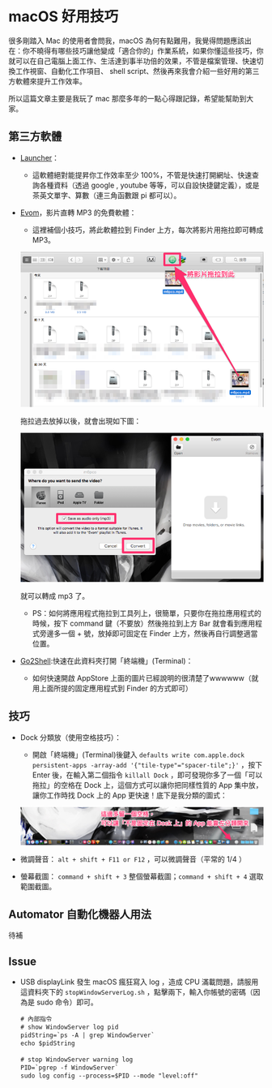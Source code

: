 # macOS 好用技巧
很多剛踏入 Mac 的使用者會問我，macOS 為何有點難用，我覺得問題應該出在：你不曉得有哪些技巧讓他變成「適合你的」作業系統，如果你懂這些技巧，你就可以在自己電腦上面工作、生活達到事半功倍的效果，不管是檔案管理、快速切換工作視窗、自動化工作項目、 shell script、然後再來我會介紹一些好用的第三方軟體來提升工作效率。

所以這篇文章主要是我玩了 mac 那麼多年的一點心得跟記錄，希望能幫助到大家。

## 第三方軟體

* [Launcher](https://itunes.apple.com/tw/app/launcher/id402270706?l=zh&mt=12)：
	* 這軟體絕對能提昇你工作效率至少 100%，不管是快速打開網址、快速查詢各種資料（透過 google , youtube 等等，可以自設快捷鍵定義），或是茶英文單字、算數（連三角函數跟 pi 都可以）。

* [Evom](http://thelittleappfactory.com)，影片直轉 MP3 的免費軟體：
	* 這裡補個小技巧，將此軟體拉到 Finder 上方，每次將影片用拖拉即可轉成 MP3。
	
	![Evom_1.png](Evom/Evom_1.png)
	
	拖拉過去放掉以後，就會出現如下圖：
	
	![Evom_2.png](Evom/Evom_2.png)
	
	就可以轉成 mp3 了。
	* PS：如何將應用程式拖拉到工具列上，很簡單，只要你在拖拉應用程式的時候，按下 command 鍵（不要放）然後拖拉到上方 Bar 就會看到應用程式旁邊多一個 + 號，放掉即可固定在 Finder 上方，然後再自行調整適當位置。

* [Go2Shell](https://itunes.apple.com/tw/app/go2shell/id445770608?l=zh&mt=12):快速在此資料夾打開「終端機」(Terminal)：
	* 如何快速開啟 AppStore 上面的圖片已經說明的很清楚了wwwwww（就用上面所提的固定應用程式到 Finder 的方式即可）


## 技巧

* Dock 分類放（使用空格技巧）：
	* 開啟「終端機」(Terminal)後鍵入 ```defaults write com.apple.dock persistent-apps -array-add '{"tile-type"="spacer-tile";}'``` ，按下 Enter 後，在輸入第二個指令 ```killall Dock``` ，即可發現你多了一個「可以拖拉」的空格在 Dock 上，這個方式可以讓你把同樣性質的 App 集中放，讓你工作時找 Dock 上的 App 更快速！底下是我分類的圖式：
	
	![Dock_1.png](Dock/Dock_1.png)
	
* 微調聲音： ```alt + shift + F11 or F12``` ，可以微調聲音（平常的 1/4 ）

* 螢幕截圖： ```command + shift + 3``` 整個螢幕截圖；```command + shift + 4``` 選取範圍截圖。

## Automator 自動化機器人用法

待補

## Issue

* USB displayLink 發生 macOS 瘋狂寫入 log ，造成 CPU 滿載問題，請服用這資料夾下的 ```stopWindowServerLog.sh``` ，點擊兩下，輸入你帳號的密碼（因為是 sudo 命令）即可。

	```
	# 內部指令
	# show WindowServer log pid
	pidString=`ps -A | grep WindowServer`
	echo $pidString
	
	# stop WindowServer warning log
	PID=`pgrep -f WindowServer`
	sudo log config --process=$PID --mode "level:off"
	```
